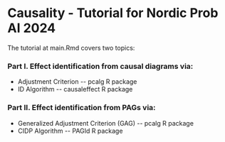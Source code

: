 # Causality - Tutorial for Nordic Prob AI 2024

The tutorial at main.Rmd covers two topics:

### Part I. Effect identification from causal diagrams via:

-   Adjustment Criterion -- pcalg R package
-   ID Algorithm -- causaleffect R package

### Part II. Effect identification from PAGs via:

-   Generalized Adjustment Criterion (GAG) -- pcalg R package
-   CIDP Algorithm -- PAGId R package
